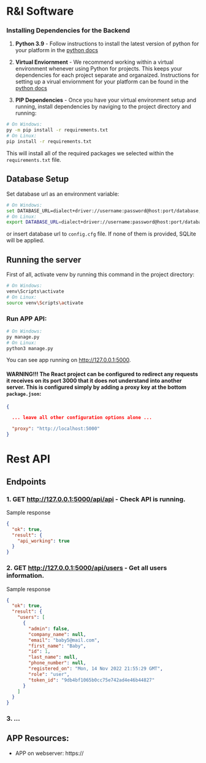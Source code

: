 # R&I Software



### Installing Dependencies for the Backend

1. **Python 3.9** - Follow instructions to install the latest version of python for your platform in the [python docs](https://docs.python.org/3.9/using/unix.html#getting-and-installing-the-latest-version-of-python)


2. **Virtual Enviornment** - We recommend working within a virtual environment whenever using Python for projects. This keeps your dependencies for each project separate and organaized. Instructions for setting up a virual enviornment for your platform can be found in the [python docs](https://packaging.python.org/guides/installing-using-pip-and-virtual-environments/)


3. **PIP Dependencies** - Once you have your virtual environment setup and running, install dependencies by naviging to the project directory and running:
```bash
# On Windows:
py -m pip install -r requirements.txt
# On Linux:
pip install -r requirements.txt
```
This will install all of the required packages we selected within the `requirements.txt` file.


<!-- 4. **Key Dependencies**
 - [Flask](http://flask.pocoo.org/)  is a lightweight backend microservices framework. Flask is required to handle requests and responses.

 - [SQLAlchemy](https://www.sqlalchemy.org/) is the Python SQL toolkit and ORM we'll use handle the lightweight sqlite database. You'll primarily work in app.py and can reference models.py. 

 - [Flask-CORS](https://flask-cors.readthedocs.io/en/latest/#) is the extension we'll use to handle cross origin requests from our frontend server.  -->


## Database Setup
Set database url as an environment variable:
```bash
# On Windows:
set DATABASE_URL=dialect+driver://username:password@host:port/database;
# On Linux:
export DATABASE_URL=dialect+driver://username:password@host:port/database;
```
or insert database url to `config.cfg` file. If none of them is provided, SQLite will be applied.

## Running the server

First of all, activate venv by running this command in the project directory:

```bash
# On Windows:
venv\Scripts\activate
# On Linux:
source venv\Scripts\activate
```


### Run APP API:
```bash
# On Windows:
py manage.py
# On Linux:
python3 manage.py
```

You can see app running on http://127.0.0.1:5000.

#### **WARNING!!!** The React project can be configured to redirect any requests it receives on its port 3000 that it does not understand into another server. This is configured simply by adding a proxy key at the bottom `package.json`:
```json
{

  ... leave all other configuration options alone ...

  "proxy": "http://localhost:5000"
}
```


# Rest API
## Endpoints
### 1. GET http://127.0.0.1:5000/api/api - Check API is running.
Sample response
```json
{
  "ok": true,
  "result": {
    "api_working": true
  }
}
```

### 2. GET http://127.0.0.1:5000/api/users - Get all users information.
Sample response
```json
{
  "ok": true,
  "result": {
    "users": [
      {
        "admin": false,
        "company_name": null,
        "email": "baby5@mail.com",
        "first_name": "Baby",
        "id": 1,
        "last_name": null,
        "phone_number": null,
        "registered_on": "Mon, 14 Nov 2022 21:55:29 GMT",
        "role": "user",
        "token_id": "9db4bf1065b0cc75e742ad4e46b44827"
      }
    ]
  }
}
```

### 3. ...










## APP Resources:
* APP on webserver: https://

